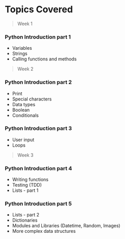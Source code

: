 # Topics Covered

> Week 1

### Python Introduction part 1
* Variables
* Strings
* Calling functions and methods

> Week 2

### Python Introduction part 2
* Print
* Special characters
* Data types
* Boolean
* Conditionals

### Python Introduction part 3
* User input
* Loops

> Week 3

### Python Introduction part 4
* Writing functions
* Testing (TDD)
* Lists - part 1

### Python Introduction part 5
* Lists - part 2
* Dictionaries
* Modules and Libraries (Datetime, Random, Images)
* More complex data structures
